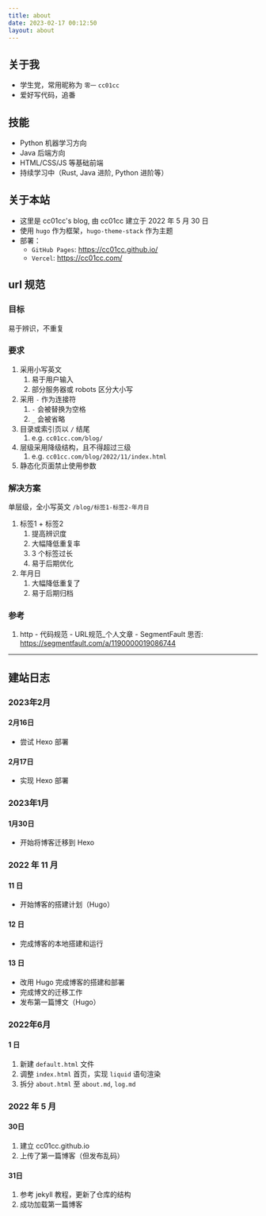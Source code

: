 ```yaml
---
title: about
date: 2023-02-17 00:12:50
layout: about
---
```


## 关于我

- 学生党，常用昵称为 `零一` `cc01cc`
- 爱好写代码，追番

## 技能

- Python 机器学习方向
- Java 后端方向
- HTML/CSS/JS 等基础前端
- 持续学习中（Rust, Java 进阶, Python 进阶等）

## 关于本站

- 这里是 cc01cc's blog, 由 cc01cc 建立于 2022 年 5 月 30 日
- 使用 `hugo` 作为框架，`hugo-theme-stack` 作为主题
- 部署：
  - `GitHub Pages`: <https://cc01cc.github.io/>
  - `Vercel`: <https://cc01cc.com/>

## url 规范

### 目标

易于辨识，不重复

### 要求

1. 采用小写英文
   1. 易于用户输入
   2. 部分服务器或 robots 区分大小写
2. 采用 `-` 作为连接符
   1. `-` 会被替换为空格
   2. `_` 会被省略
3. 目录或索引页以 `/` 结尾
   1. e.g. `cc01cc.com/blog/`
4. 层级采用降级结构，且不得超过三级
   1. e.g. `cc01cc.com/blog/2022/11/index.html`
5. 静态化页面禁止使用参数

### 解决方案

单层级，全小写英文 `/blog/标签1-标签2-年月日`

1. 标签1 + 标签2
   1. 提高辨识度
   2. 大幅降低重复率
   3. 3 个标签过长
   4. 易于后期优化
2. 年月日
   1. 大幅降低重复了
   2. 易于后期归档

### 参考

1. http - 代码规范 - URL规范_个人文章 - SegmentFault 思否: <https://segmentfault.com/a/1190000019086744>

---

## 建站日志

### 2023年2月

#### 2月16日

- 尝试 Hexo 部署

#### 2月17日

- 实现 Hexo 部署

### 2023年1月

#### 1月30日

- 开始将博客迁移到 Hexo

### 2022 年 11 月

#### 11 日

- 开始博客的搭建计划（Hugo）

#### 12 日

- 完成博客的本地搭建和运行

#### 13 日

- 改用 Hugo 完成博客的搭建和部署
- 完成博文的迁移工作
- 发布第一篇博文（Hugo）

### 2022年6月

#### 1 日

1. 新建 `default.html` 文件
2. 调整 `index.html` 首页，实现 `liquid` 语句渲染
3. 拆分 `about.html` 至 `about.md`, `log.md`

### 2022 年 5 月

#### 30日

1. 建立 cc01cc.github.io
2. 上传了第一篇博客（但发布乱码）

#### 31日

1. 参考 jekyll 教程，更新了仓库的结构
2. 成功加载第一篇博客
